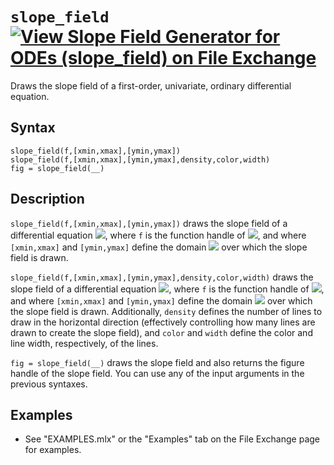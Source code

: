 # `slope_field` [![View Slope Field Generator for ODEs (slope_field) on File Exchange](https://www.mathworks.com/matlabcentral/images/matlab-file-exchange.svg)](https://www.mathworks.com/matlabcentral/fileexchange/85433-slope-field-generator-for-odes-slope_field)

Draws the slope field of a first-order, univariate, ordinary differential equation.


## Syntax

`slope_field(f,[xmin,xmax],[ymin,ymax])`\
`slope_field(f,[xmin,xmax],[ymin,ymax],density,color,width)`\
`fig = slope_field(__)`


## Description

`slope_field(f,[xmin,xmax],[ymin,ymax])` draws the slope field of a differential equation <img src="https://latex.codecogs.com/svg.latex?\inline&space;dy/dx=f(x,y)"/>, where `f` is the function handle of <img src="https://latex.codecogs.com/svg.latex?\inline&space;f(x,y)"/>, and where `[xmin,xmax]` and `[ymin,ymax]` define the domain <img src="https://latex.codecogs.com/svg.latex?\inline&space;D=\left\lbrace&space;(x,y)\,|\,x_{{\mathrm{m}\mathrm{i}\mathrm{n}}}&space;\le&space;x\le&space;x_{{\mathrm{m}\mathrm{a}\mathrm{x}}}&space;,y_{{\mathrm{m}\mathrm{i}\mathrm{n}}}&space;\le&space;x\le&space;y_{{\mathrm{m}\mathrm{a}\mathrm{x}}}&space;\right\rbrace"/> over which the slope field is drawn.

`slope_field(f,[xmin,xmax],[ymin,ymax],density,color,width)` draws the slope field of a differential equation <img src="https://latex.codecogs.com/svg.latex?\inline&space;dy/dx=f(x,y)"/>, where `f` is the function handle of <img src="https://latex.codecogs.com/svg.latex?\inline&space;f(x,y)"/>, and where `[xmin,xmax]` and `[ymin,ymax]` define the domain <img src="https://latex.codecogs.com/svg.latex?\inline&space;D=\left\lbrace&space;(x,y)\,|\,x_{{\mathrm{m}\mathrm{i}\mathrm{n}}}&space;\le&space;x\le&space;x_{{\mathrm{m}\mathrm{a}\mathrm{x}}}&space;,y_{{\mathrm{m}\mathrm{i}\mathrm{n}}}&space;\le&space;x\le&space;y_{{\mathrm{m}\mathrm{a}\mathrm{x}}}&space;\right\rbrace"/> over which the slope field is drawn. Additionally, `density` defines the number of lines to draw in the horizontal direction (effectively controlling how many lines are drawn to create the slope field), and `color` and `width` define the color and line width, respectively, of the lines.

`fig = slope_field(__)` draws the slope field and also returns the figure handle of the slope field. You can use any of the input arguments in the previous syntaxes.


## Examples

   -  See "EXAMPLES.mlx" or the "Examples" tab on the File Exchange page for examples. 
